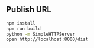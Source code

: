 ## Publish URL

```bash
npm install
npm run build
python -m SimpleHTTPServer
open http://localhost:8000/dist
```